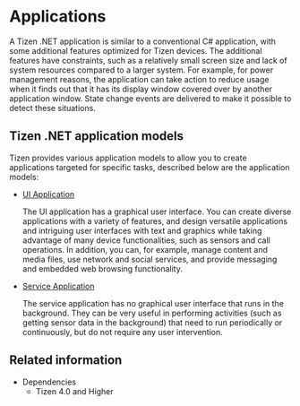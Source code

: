 # Applications

A Tizen .NET application is similar to a conventional C\# application, with some additional features optimized for Tizen devices. The additional features have constraints, such as a relatively small screen size and lack of system resources compared to a larger system. For example, for power management reasons, the application can take action to reduce usage when it finds out that it has its display window covered over by another application window. State change events are delivered to make it possible to detect these situations.

<a name="app_models"></a>
## Tizen .NET application models

Tizen provides various application models to allow you to create applications targeted for specific tasks, described below are the application models:

- [UI Application](./uiapplication/overview.md)

  The UI application has a graphical user interface. You can create diverse applications with a variety of features, and design
  versatile applications and intriguing user interfaces with text and graphics while taking advantage of many device functionalities, such as sensors and call operations. In addition, you can, for example, manage content and media files, use network and social services, and provide messaging and embedded web browsing functionality.

- [Service Application](./service_application.md)

  The service application has no graphical user interface that runs in the background. They can be very useful in performing activities (such as getting sensor data in the background) that need to run periodically or continuously, but do not require any user intervention.

## Related information
- Dependencies
  - Tizen 4.0 and Higher
